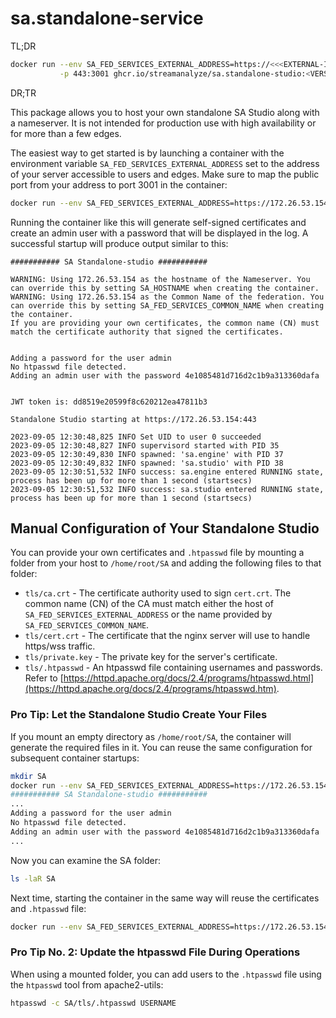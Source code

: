 # sa.standalone-service

TL;DR

```bash
docker run --env SA_FED_SERVICES_EXTERNAL_ADDRESS=https://<<<EXTERNAL-IP-OR-HOST-TO-YOUR-MACHINE>>>:443 \
           -p 443:3001 ghcr.io/streamanalyze/sa.standalone-studio:<VERSION>
```

DR;TR

This package allows you to host your own standalone SA Studio along with a nameserver. It is not intended for production use with high availability or for more than a few edges.

The easiest way to get started is by launching a container with the environment variable `SA_FED_SERVICES_EXTERNAL_ADDRESS` set to the address of your server accessible to users and edges. Make sure to map the public port from your address to port 3001 in the container:

```bash
docker run --env SA_FED_SERVICES_EXTERNAL_ADDRESS=https://172.26.53.154:443 -p 443:3001 ghcr.io/streamanalyze/sa.standalone-studio:<VERSION>
```

Running the container like this will generate self-signed certificates and create an admin user with a password that will be displayed in the log. A successful startup will produce output similar to this:

```plaintext
########### SA Standalone-studio ###########

WARNING: Using 172.26.53.154 as the hostname of the Nameserver. You can override this by setting SA_HOSTNAME when creating the container.
WARNING: Using 172.26.53.154 as the Common Name of the federation. You can override this by setting SA_FED_SERVICES_COMMON_NAME when creating the container.
If you are providing your own certificates, the common name (CN) must match the certificate authority that signed the certificates.


Adding a password for the user admin
No htpasswd file detected.
Adding an admin user with the password 4e1085481d716d2c1b9a313360dafa


JWT token is: dd8519e20599f8c620212ea47811b3

Standalone Studio starting at https://172.26.53.154:443

2023-09-05 12:30:48,825 INFO Set UID to user 0 succeeded
2023-09-05 12:30:48,827 INFO supervisord started with PID 35
2023-09-05 12:30:49,830 INFO spawned: 'sa.engine' with PID 37
2023-09-05 12:30:49,832 INFO spawned: 'sa.studio' with PID 38
2023-09-05 12:30:51,532 INFO success: sa.engine entered RUNNING state, process has been up for more than 1 second (startsecs)
2023-09-05 12:30:51,532 INFO success: sa.studio entered RUNNING state, process has been up for more than 1 second (startsecs)
```

## Manual Configuration of Your Standalone Studio

You can provide your own certificates and `.htpasswd` file by mounting a folder from your host to `/home/root/SA` and adding the following files to that folder:

* `tls/ca.crt` - The certificate authority used to sign `cert.crt`. The common name (CN) of the CA must match either the host of `SA_FED_SERVICES_EXTERNAL_ADDRESS` or the name provided by `SA_FED_SERVICES_COMMON_NAME`.
* `tls/cert.crt` - The certificate that the nginx server will use to handle https/wss traffic.
* `tls/private.key` - The private key for the server's certificate.
* `tls/.htpasswd` - An htpasswd file containing usernames and passwords. Refer to [https://httpd.apache.org/docs/2.4/programs/htpasswd.html](https://httpd.apache.org/docs/2.4/programs/htpasswd.htm).

### Pro Tip: Let the Standalone Studio Create Your Files

If you mount an empty directory as `/home/root/SA`, the container will generate the required files in it. You can reuse the same configuration for subsequent container startups:

```bash
mkdir SA
docker run --env SA_FED_SERVICES_EXTERNAL_ADDRESS=https://172.26.53.154:443 -p 443:3001 -v $(pwd)/SA:/home/root/SA ghcr.io/streamanalyze/sa.standalone-studio:<VERSION>
########### SA Standalone-studio ###########
...
Adding a password for the user admin
No htpasswd file detected.
Adding an admin user with the password 4e1085481d716d2c1b9a313360dafa
...
```

Now you can examine the SA folder:

```bash
ls -laR SA
```

Next time, starting the container in the same way will reuse the certificates and `.htpasswd` file:

```bash
docker run --env SA_FED_SERVICES_EXTERNAL_ADDRESS=https://172.26.53.154:443 -p 443:3001 -v $(pwd)/SA:/home/root/SA ghcr.io/streamanalyze/sa.standalone-studio:<VERSION>
```

### Pro Tip No. 2: Update the htpasswd File During Operations

When using a mounted folder, you can add users to the `.htpasswd` file using the `htpasswd` tool from apache2-utils:

```bash
htpasswd -c SA/tls/.htpasswd USERNAME
```

